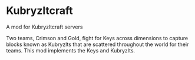 # Kubryzltcraft

A mod for Kubryzltcraft servers

Two teams, Crimson and Gold, fight for Keys across dimensions to capture blocks known as Kubryzlts that are scattered throughout the world for their teams. This mod implements the Keys and Kubryzlts.
